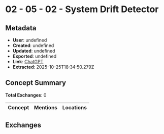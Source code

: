 # **02 - 05 - 02 - System Drift Detector**

## Metadata

- **User**: undefined
- **Created**: undefined
- **Updated**: undefined
- **Exported**: undefined
- **Link**: [ChatGPT](undefined)
- **Extracted**: 2025-10-25T18:34:50.279Z

## Concept Summary

**Total Exchanges**: 0

| Concept | Mentions | Locations |
|---------|----------|----------|

## Exchanges

